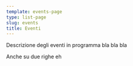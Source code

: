 ```yaml
---
template: events-page
type: list-page
slug: events
title: Eventi
---
```

Descrizione degli eventi in programma bla bla bla

Anche su due righe eh
